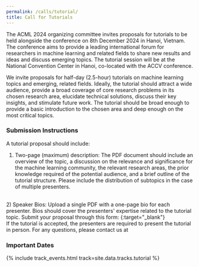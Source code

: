 ```yaml
---
permalink: /calls/tutorial/
title: Call for Tutorials
---
```




The ACML 2024 organizing committee invites proposals for tutorials to be held alongside the conference on 8th December 2024 in Hanoi, Vietnam. The conference aims to provide a leading international forum for researchers in machine learning and related fields to share new results and ideas and discuss emerging topics.  The tutorial session will be at the National Convention Center in Hanoi, co-located with the ACCV conference.

We invite proposals for half-day (2.5-hour) tutorials on machine learning topics and emerging, related fields. Ideally, the tutorial should attract a wide audience, provide a broad coverage of core research problems in its chosen research area, elucidate technical solutions, discuss their key insights, and stimulate future work. The tutorial should be broad enough to provide a basic introduction to the chosen area and deep enough on the most critical topics.

### Submission Instructions
A tutorial proposal should include:
<br>
1) Two-page (maximum) description: The PDF document should include an overview of the topic, a discussion on the relevance and significance for the machine learning community, the relevant research areas, the prior knowledge required of the potential audience, and a brief outline of the tutorial structure. Please include the distribution of subtopics in the case of multiple presenters.
<br>
2) Speaker Bios: Upload a single PDF with a one-page bio for each presenter. Bios should cover the presenters' expertise related to the tutorial topic.
Submit your proposal through this form: <https://forms.gle/HmnNe6cDqBikun21A>{:target="_blank"}
<br>
If the tutorial is accepted, the presenters are required to present the tutorial in person.
For any questions, please contact us at <acml_2024_tutorials@googlegroups.com>


### Important Dates

{% include track_events.html track=site.data.tracks.tutorial %}

<!-- * 20 October 2024: Tutorial proposals due (Anywhere on Earth time).

* 28 October 2024: Acceptance notification.

* 25 November 2024: Tutorial material/website due (Anywhere on Earth time).

* 8 December 2024: ACML tutorials. -->

